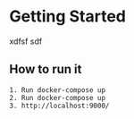 # Getting Started

xdfsf sdf

## How to run it

    1. Run docker-compose up
    2. Run docker-compose up
    3. http://localhost:9000/